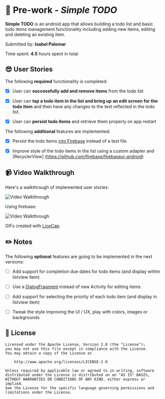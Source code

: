 # :iphone: Pre-work - *Simple TODO*  

**Simple TODO** is an android app that allows building a todo list and basic todo items management functionality including adding new items, editing and deleting an existing item.

Submitted by: **Isabel Palomar**

Time spent: **4.5** hours spent in total

## :sunglasses: User Stories

The following **required** functionality is completed:

* [x] User can **successfully add and remove items** from the todo list
* [x] User can **tap a todo item in the list and bring up an edit screen for the todo item** and then have any changes to the text reflected in the todo list.
* [x] User can **persist todo items** and retrieve them properly on app restart


The following **additional** features are implemented:

* [x] Persist the todo items [into Firebase](https://www.firebase.com/docs/android/guide/) instead of a text file
* [x] Improve style of the todo items in the list using a custom adapter and [RecyclerView] (https://github.com/firebase/firebaseui-android)


## :video_camera: Video Walkthrough 

Here's a walkthrough of implemented user stories:

<img src='http://i.imgur.com/QIj1LpA.gif' title='Video Walkthrough' width='' alt='Video Walkthrough' />

Using firebase:

<img src='http://i.imgur.com/cRhMyNz.gif' title='Video Walkthrough' width='' alt='Video Walkthrough' />

GIFs created with [LiceCap](http://www.cockos.com/licecap/).

## :pencil2: Notes

The following **optional** features are going to be implemented in the next versions:

* [ ] Add support for completion due dates for todo items (and display within listview item)
* [ ] Use a [DialogFragment](http://guides.codepath.com/android/Using-DialogFragment) instead of new Activity for editing items
* [ ] Add support for selecting the priority of each todo item (and display in listview item)
* [ ] Tweak the style improving the UI / UX, play with colors, images or backgrounds



## :information_desk_person: License


    Licensed under the Apache License, Version 2.0 (the "License");
    you may not use this file except in compliance with the License.
    You may obtain a copy of the License at

        http://www.apache.org/licenses/LICENSE-2.0

    Unless required by applicable law or agreed to in writing, software
    distributed under the License is distributed on an "AS IS" BASIS,
    WITHOUT WARRANTIES OR CONDITIONS OF ANY KIND, either express or implied.
    See the License for the specific language governing permissions and
    limitations under the License.
